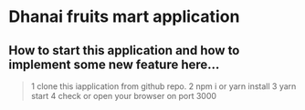 # Dhanai fruits mart application

## How to start this application and how to implement some new feature here...

> 1 clone this iapplication from github repo.
> 2 npm i or yarn install
> 3 yarn start
> 4 check or open your browser on port 3000
